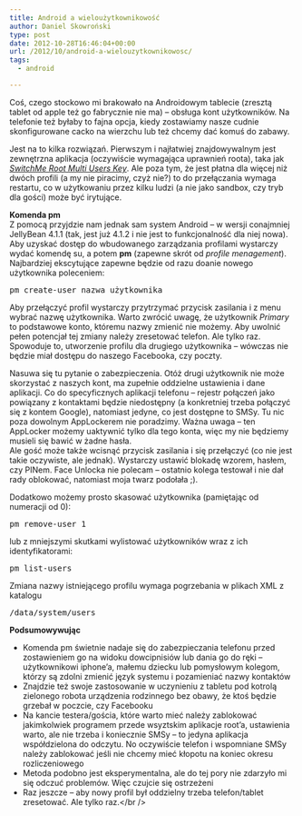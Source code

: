 ```yaml
---
title: Android a wieloużytkownikowość
author: Daniel Skowroński
type: post
date: 2012-10-28T16:46:04+00:00
url: /2012/10/android-a-wielouzytkownikowosc/
tags:
  - android

---
```

Coś, czego stockowo mi brakowało na Androidowym tablecie (zresztą tablet od apple też go fabrycznie nie ma) &#8211; obsługa kont użytkowników. Na telefonie też byłaby to fajna opcja, kiedy zostawiamy nasze cudnie skonfigurowane cacko na wierzchu lub też chcemy dać komuś do zabawy. 

Jest na to kilka rozwiązań. Pierwszym i najłatwiej znajdowywalnym jest zewnętrzna aplikacja (oczywiście wymagająca uprawnień roota), taka jak _[SwitchMe Root Multi Users Key][1]_. Ale poza tym, że jest płatna dla więcej niż dwóch profili (a my nie piracimy, czyż nie?) to do przełączania wymaga restartu, co w użytkowaniu przez kilku ludzi (a nie jako sandbox, czy tryb dla gości) może być irytujące. 

**Komenda pm**  
Z pomocą przyjdzie nam jednak sam system Android &#8211; w wersji conajmniej JellyBean 4.1.1 (tak, jest już 4.1.2 i nie jest to funkcjonalność dla niej nowa). Aby uzyskać dostęp do wbudowanego zarządzania profilami wystarczy wydać komendę su, a potem **pm** (zapewne skrót od _profile menagement_).  
Najbardziej ekscytujące zapewne będzie od razu doanie nowego użytkownika poleceniem:

<pre class="EnlighterJSRAW bash">pm create-user nazwa_użytkownika</pre>

Aby przełączyć profil wystarczy przytrzymać przycisk zasilania i z menu wybrać nazwę użytkownika. Warto zwrócić uwagę, że użytkownik _Primary_ to podstawowe konto, któremu nazwy zmienić nie możemy. Aby uwolnić pełen potencjał tej zmiany należy zresetować telefon. Ale tylko raz. Spowoduje to, utworzenie profilu dla drugiego użytkownika &#8211; wówczas nie będzie miał dostępu do naszego Facebooka, czy poczty.

Nasuwa się tu pytanie o zabezpieczenia. Otóż drugi użytkownik nie może skorzystać z naszych kont, ma zupełnie oddzielne ustawienia i dane aplikacji. Co do specyficznych aplikacji telefonu &#8211; rejestr połączeń jako powiązany z kontaktami będzie niedostępny (a konkretniej trzeba połączyć się z kontem Google), natomiast jedyne, co jest dostępne to SMSy. Tu nic poza dowolnym AppLockerem nie poradzimy. Ważna uwaga &#8211; ten AppLocker możemy uaktywnić <iu>tylko</u> dla tego konta, więc my nie będziemy musieli się bawić w żadne hasła.  
Ale gość może także wcisnąć przycisk zasilania i się przełączyć (co nie jest takie oczywiste, ale jednak). Wystarczy ustawić blokadę wzorem, hasłem, czy PINem. Face Unlocka nie polecam &#8211; ostatnio kolega testował i nie dał rady oblokować, natomiast moja twarz podołała ;).

Dodatkowo możemy prosto skasować użytkownika (pamiętając od numeracji od 0):

<pre class="EnlighterJSRAW bash">pm remove-user 1</pre>

lub z mniejszymi skutkami wylistować użytkowników wraz z ich identyfikatorami:

<pre class="EnlighterJSRAW bash">pm list-users</pre>

Zmiana nazwy istniejącego profilu wymaga pogrzebania w plikach XML z katalogu 

<pre class="EnlighterJSRAW bash" style="display: inline;">/data/system/users</pre>

**Podsumowywując**

  * Komenda pm świetnie nadaje się do zabezpieczania telefonu przed zostawieniem go na widoku dowcipnisiów lub dania go do ręki &#8211; użytkownikowi iphone&#8217;a, małemu dziecku lub pomysłowym kolegom, którzy są zdolni zmienić język systemu i pozamieniać nazwy kontaktów
  * Znajdzie też swoje zastosowanie w uczynieniu z tabletu pod kotrolą zielonego robota urządzenia rodzinnego bez obawy, że ktoś będzie grzebał w poczcie, czy Facebooku
  * Na kancie testera/gościa, które warto mieć należy zablokować jakimkolwiek programem przede wsyztskim aplikacje root&#8217;a, ustawienia warto, ale nie trzeba i koniecznie SMSy &#8211; to jedyna aplikacja współdzielona do odczytu. No oczywiście telefon i wspomniane SMSy należy zablokować jeśli nie chcemy mieć kłopotu na koniec okresu rozliczeniowego
  * Metoda podobno jest eksperymentalna, ale do tej pory nie zdarzyło mi się odczuć problemów. Więc czujcie się ostrzeżeni
  * Raz jeszcze &#8211; aby nowy profil był oddzielny trzeba telefon/tablet zresetować. Ale tylko raz.</br /> </ul>

 [1]: https://play.google.com/store/apps/details?id=fahrbot.apps.switchme.key&hl=pl